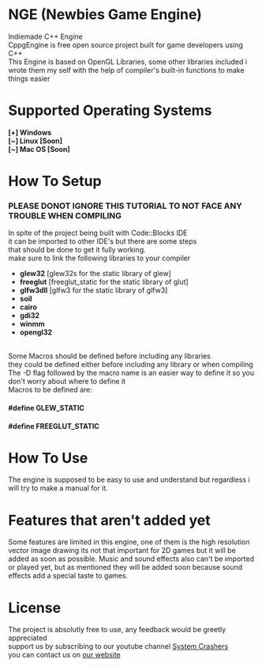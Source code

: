# NGE (Newbies Game Engine)
Indiemade C++ Engine<br/>
CppgEngine is free open source project built for game developers using C++ <br/>
This Engine is based on OpenGL Libraries, some other libraries included i wrote them my self with the help of compiler's built-in functions to make things easier <br/>
# Supported Operating Systems
<b>[+] Windows</b><br/>
<b>[\~] Linux [Soon]</b><br/>
<b>[\~] Mac OS [Soon]</b><br/>

# How To Setup
### PLEASE DONOT IGNORE THIS TUTORIAL TO NOT FACE ANY TROUBLE WHEN COMPILING
In spite of the project being built with Code::Blocks IDE<br/>
it can be imported to other IDE's but there are some steps<br/>
that should be done to get it fully working.<br/>
make sure to link the following libraries to your compiler<br/>
<ul>
  <li><b>glew32</b> [glew32s for the static library of glew]</li>
  <li><b>freeglut</b> [freeglut_static for the static library of glut]</li>
  <li><b>glfw3dll</b> [glfw3 for the static library of glfw3]</li>
  <li><b>soil</b></li>
  <li><b>cairo</b></li>
  <li><b>gdi32</b></li>
  <li><b>winmm</b></li>
  <li><b>opengl32</b></li>
</ul><br/>
Some Macros should be defined before including any libraries<br/>
they could be defined either before including any library or when compiling<br/>
The -D flag followed by the macro name is an easier way to define it so you don't worry about where to define it<br/>
Macros to be defined are:<br/>

<h4> &#35define GLEW_STATIC</h4>
<h4> &#35define FREEGLUT_STATIC</h4>

# How To Use
The engine is supposed to be easy to use and understand but regardless i will try to make a manual for it.<br/>
# Features that aren't added yet
Some features are limited in this engine, one of them is the high resolution vector image drawing
its not that important for 2D games but it will be added as soon as possible.
Music and sound effects also can't be imported or played yet, but as mentioned they will be added soon 
because sound effects add a special taste to games.

# License
The project is absolutly free to use, any feedback would be greetly appreciated<br>
support us by subscribing to our youtube channel [System Crashers](https://youtube.com/ITGEEKS)<br>
you can contact us on [our website](http://syscrashers.com/)
